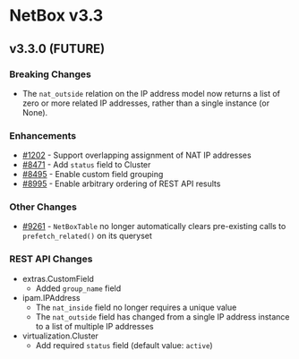 # NetBox v3.3

## v3.3.0 (FUTURE)

### Breaking Changes

* The `nat_outside` relation on the IP address model now returns a list of zero or more related IP addresses, rather than a single instance (or None).

### Enhancements

* [#1202](https://github.com/netbox-community/netbox/issues/1202) - Support overlapping assignment of NAT IP addresses
* [#8471](https://github.com/netbox-community/netbox/issues/8471) - Add `status` field to Cluster
* [#8495](https://github.com/netbox-community/netbox/issues/8495) - Enable custom field grouping
* [#8995](https://github.com/netbox-community/netbox/issues/8995) - Enable arbitrary ordering of REST API results

### Other Changes

* [#9261](https://github.com/netbox-community/netbox/issues/9261) - `NetBoxTable` no longer automatically clears pre-existing calls to `prefetch_related()` on its queryset

### REST API Changes

* extras.CustomField
    * Added `group_name` field
* ipam.IPAddress
    * The `nat_inside` field no longer requires a unique value
    * The `nat_outside` field has changed from a single IP address instance to a list of multiple IP addresses
* virtualization.Cluster
    * Add required `status` field (default value: `active`)
